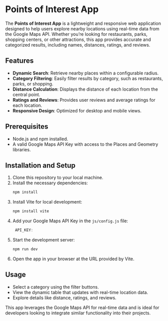 # Points of Interest App

The **Points of Interest App** is a lightweight and responsive web application designed to help users explore nearby locations using real-time data from the Google Maps API. Whether you’re looking for restaurants, parks, shopping centers, or other attractions, this app provides accurate and categorized results, including names, distances, ratings, and reviews.

## Features
- **Dynamic Search**: Retrieve nearby places within a configurable radius.
- **Category Filtering**: Easily filter results by category, such as restaurants, parks, or shopping.
- **Distance Calculation**: Displays the distance of each location from the central point.
- **Ratings and Reviews**: Provides user reviews and average ratings for each location.
- **Responsive Design**: Optimized for desktop and mobile views.

## Prerequisites
- Node.js and npm installed.
- A valid Google Maps API Key with access to the Places and Geometry libraries.

## Installation and Setup
1. Clone this repository to your local machine.
2. Install the necessary dependencies:
   ```bash
   npm install
   ```
3. Install Vite for local development:
   ```bash
   npm install vite
   ```
4. Add your Google Maps API Key in the `js/config.js` file:
   ```javascript
    API_KEY: 
   ```
5. Start the development server:
   ```bash
   npm run dev
   ```
6. Open the app in your browser at the URL provided by Vite.

## Usage
- Select a category using the filter buttons.
- View the dynamic table that updates with real-time location data.
- Explore details like distance, ratings, and reviews.

This app leverages the Google Maps API for real-time data and is ideal for developers looking to integrate similar functionality into their projects.